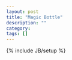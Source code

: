 ```yaml
---
layout: post
title: "Magic Bottle"
description: ""
category: 
tags: []
---
```

{% include JB/setup %}
